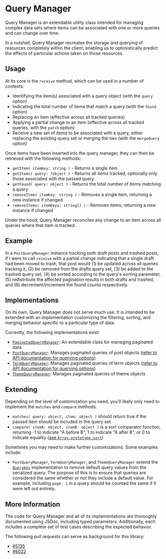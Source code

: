 Query Manager
=============

Query Manager is an extendable utility class intended for managing complex data sets where items can be associated with one or more queries and can change over time.

In a nutshell, Query Manager recreates the storage and querying of resources completely within the client, enabling us to optimistically predict the effects of particular actions taken on those resources.

## Usage

At its core is the `receive` method, which can be used in a number of contexts:

- Identifying the item(s) associated with a query object (with the `query` option)
- Indicating the total number of items that match a query (with the `found` option)
- Replacing an item (effective across all tracked queries)
- Applying a partial change to an item (effective across all tracked queries, with the `patch` option)
- Receive a new set of items to be associated with a query, either replacing the existing query set or merging the two (with the `mergeQuery` option)

Once items have been inserted into the query manager, they can then be retrieved with the following methods:

- `getItem( itemKey: string )` - Returns a single item
- `getItems( query: ?object )` - Returns all items tracked, optionally only those associated with the passed query
- `getFound( query: object )` - Returns the total number of items matching a query
- `removeItem( itemKey: string )` - Removes a single item, returning a new instance if changed
- `removeItems( itemKeys: string[] )` - Removes items, returning a new instance if changed

Under the hood, Query Manager reconciles any change to an item across all queries where that item is tracked.

## Example

In a `PostQueryManager` instance tracking both draft posts and trashed posts, if I were to call `receive` with a partial change indicating that a single draft had been moved to trash, that post would (1) be updated across all queries tracking it, (2) be removed from the drafts query set, (3) be added to the trashed query set, (4) be sorted according to the query's sorting parameter, (5) redistribute the affected pagination results in both drafts and trashed, and (6) decrement/increment the found counts respectively.

## Implementations

On its own, Query Manager does not serve much use. It is intended to be extended with an implementation customizing the filtering, sorting, and merging behavior specific to a particular type of data.

Currently, the following implementations exist:

- [`PaginatedQueryManager`](./paginated): An extendable class for managing paginated data
- [`PostQueryManager`](./post): Manages paginated queries of post objects ([refer to API documentation for querying options](https://developer.wordpress.com/docs/api/1.1/get/sites/%24site/posts/))
- [`TermQueryManager`](./term): Manages paginated queries of term objects ([refer to API documentation for querying options](https://developer.wordpress.com/docs/api/1.1/get/sites/%24site/taxonomies/%24taxonomy/terms/))
- [`ThemeQueryManager`](./theme): Manages paginated queries of theme objects

## Extending

Depending on the level of customization you need, you'll likely only need to implement the `matches` and `compare` methods.

- `matches( query: object, item: object )` should return true if the passed item should be included in the query set
- `compare( itemA: object, itemB: object )` is a sort comparator function, returning -1 to indicate "A before B", 1 to indicate "A after B", or 0 to indicate equality ([see `Array.prototype.sort`](https://developer.mozilla.org/en-US/docs/Web/JavaScript/Reference/Global_Objects/Array/sort))

Sometimes you may need to make further customizations. Some examples include:

- `PostQueryManager`, `TermQueryManager`, and `ThemeQueryManager` extend the [`QueryKey`](./key.js) implementation to remove default query values from the serialized query. The purpose of this is to ensure that queries are considered the same whether or not they include a default value. For example, including `page: 1` in a query should be counted the same if it were left out entirely.

## More Information

The code for Query Manager and all of its implementations are thoroughly documented using JSDoc, including typed parameters. Additionally, each includes a complete set of test cases describing the expected behavior.

The following pull requests can serve as background for this library:

- [#5135](https://github.com/Automattic/wp-calypso/pull/5135)
- [#6022](https://github.com/Automattic/wp-calypso/pull/6022)
